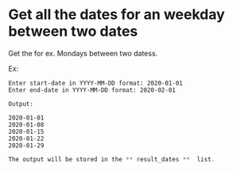   # Get all the dates for an weekday between two dates
Get the for ex. Mondays between two datess.

Ex: 


	Enter start-date in YYYY-MM-DD format: 2020-01-01
	Enter end-date in YYYY-MM-DD format: 2020-02-01

	Output:

	2020-01-01 
	2020-01-08 
	2020-01-15
	2020-01-22
	2020-01-29
  
```c
The output will be stored in the ** result_dates **  list.
```
